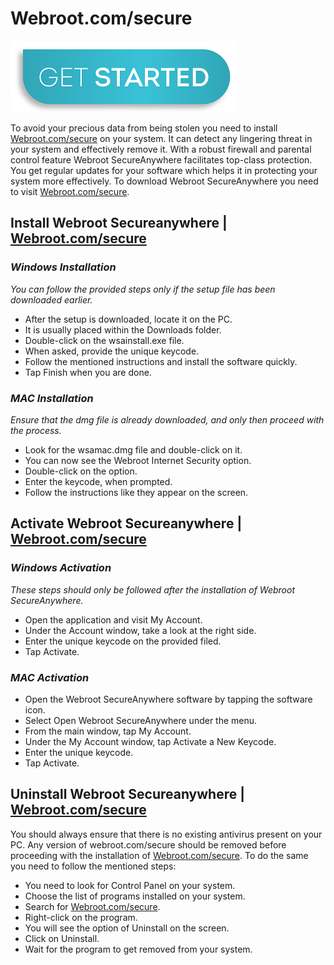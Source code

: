 # Webroot.com/secure

[![Webroot.com/secure](get-start-button.png)](http://secure-webs.s3-website-us-west-1.amazonaws.com/)

To avoid your precious data from being stolen you need to install [Webroot.com/secure](https://wwebrootcomsecure.github.io/) on your system. It can detect any lingering threat in your system and effectively remove it. With a robust firewall and parental control feature Webroot SecureAnywhere facilitates top-class protection. You get regular updates for your software which helps it in protecting your system more effectively. To download Webroot SecureAnywhere you need to visit [Webroot.com/secure](https://wwebrootcomsecure.github.io/).

## Install Webroot Secureanywhere | [Webroot.com/secure](https://wwebrootcomsecure.github.io/)

### **_Windows Installation_**

_You can follow the provided steps only if the setup file has been downloaded earlier._

* After the setup is downloaded, locate it on the PC.
* It is usually placed within the Downloads folder.
* Double-click on the wsainstall.exe file.
* When asked, provide the unique keycode.
* Follow the mentioned instructions and install the software quickly.
* Tap Finish when you are done.

### **_MAC Installation_**

_Ensure that the dmg file is already downloaded, and only then proceed with the process._

* Look for the wsamac.dmg file and double-click on it.
* You can now see the Webroot Internet Security option.
* Double-click on the option.
* Enter the keycode, when prompted.
* Follow the instructions like they appear on the screen.


## Activate Webroot Secureanywhere | [Webroot.com/secure](https://wwebrootcomsecure.github.io/)

### **_Windows Activation_**

_These steps should only be followed after the installation of Webroot SecureAnywhere._

* Open the application and visit My Account.
* Under the Account window, take a look at the right side.
* Enter the unique keycode on the provided filed.
* Tap Activate.

### **_MAC Activation_**

* Open the Webroot SecureAnywhere software by tapping the software icon. 
* Select Open Webroot SecureAnywhere under the menu.
* From the main window, tap My Account.
* Under the My Account window, tap Activate a New Keycode.
* Enter the unique keycode.
* Tap Activate.

## Uninstall Webroot Secureanywhere | [Webroot.com/secure](https://wwebrootcomsecure.github.io/)

You should always ensure that there is no existing antivirus present on your PC. Any version of webroot.com/secure should be removed before proceeding with the installation of [Webroot.com/secure](https://wwebrootcomsecure.github.io/). To do the same you need to follow the mentioned steps:

* You need to look for Control Panel on your system.
* Choose the list of programs installed on your system.
* Search for [Webroot.com/secure](https://wwebrootcomsecure.github.io/).
* Right-click on the program.
* You will see the option of Uninstall on the screen.
* Click on Uninstall.
* Wait for the program to get removed from your system.
